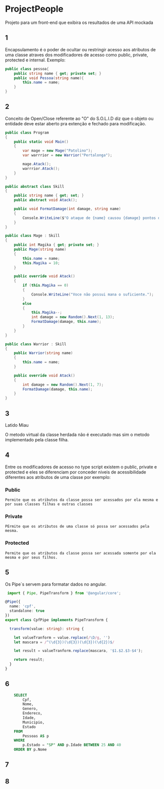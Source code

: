 # ProjectPeople
Projeto para um front-end que exibira os resultados de uma API mockada


## 1

Encapsulamento é o poder de ocultar ou restringir acesso aos atributos de uma classe atraves dos
modificadores de acesso como public, private, protected e internal.
Exemplo: 
``` c#
public class pessoa{
    public string name { get; private set; }
    public void Pessoa(string name){
        this.name = name;
    }
}
```

## 2
Conceito de Open/Close referente ao "O" do S.O.L.I.D diz que o objeto  ou entidade deve estar aberto pra 
extenção e fechado para modificação.
``` c#
public class Program
{
    public static void Main()
    {
        var mage = new Mage("Patolino");
        var warrrior = new Warrior("Pertalonga");

        mage.Atack();
        warrrior.Atack();
    }
}

public abstract class Skill
{
    public string name { get; set; }
    public abstract void Atack();

    public void FormatDamage(int damage, string name)
    {
        Console.WriteLine($"O ataque de {name} causou {damage} pontos de dano."); 
    }
}

public class Mage : Skill
{
    public int Magika { get; private set; }
    public Mage(string name)
    {
        this.name = name;
        this.Magika = 10;
    }

    public override void Atack()
    {
        if (this.Magika == 0)
        {
            Console.WriteLine("Voce não possui mana o suficiente.");
        }
        else
        {
            this.Magika--;
            int damage = new Random().Next(1, 13);
            FormatDamage(damage, this.name);
        }
    }
}

public class Warrior : Skill
{
    public Warrior(string name)
    {
        this.name = name;
    }

    public override void Atack()
    {
        int damage = new Random().Next(1, 7);
        FormatDamage(damage, this.name);
    }
}
```

## 3

Latido
Miau

O metodo virtual da classe herdada não é executado mas sim o metodo implementado pela classe filha.

## 4
Entre os modificadores de acesso no type script existem o public, private e protected e eles se diferenciam
 por conceder niveis de acessibilidade diferentes aos atributos de uma classe por exemplo:

### Public 
    Permite que os atributos da classe possa ser acessados por ela mesma e por suas classes filhas e outras classes

### Private 
    PErmite que os atributos de uma classe só possa ser acessados pela mesma.

### Protected
    Permite que os atributos da classe possa ser acessada somente por ela mesma e por seus filhos.


## 5

Os Pipe`s servem para formatar dados no angular.

``` ts
 import { Pipe, PipeTransform } from '@angular/core';

@Pipe({
  name: 'cpf',
  standalone: true
})
export class CpfPipe implements PipeTransform {

  transform(value: string): string {

    let valueTranform = value.replace(/\D/g, '')
    let mascara = /^(\d{3})(\d{3})(\d{3})(\d{2})$/

    let result = valueTranform.replace(mascara, '$1.$2.$3-$4');

    return result;
  }
}
```

## 6

``` sql
    SELECT 
        Cpf,
        Nome,
        Genero,
        Endereco,
        Idade,
        Municipio,
        Estado
    FROM 
        Pessoas AS p
    WHERE
        p.Estado = "SP" AND p.Idade BETWEEN 25 AND 40
    ORDER BY p.Nome
```

## 7

## 8
